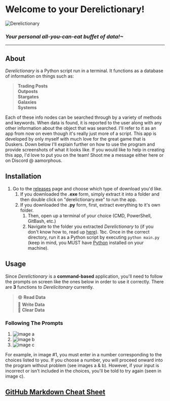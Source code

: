# Welcome to your Derelictionary!
![Derelictionary](https://i.imgur.com/rwFpGtl.png)
### *Your personal all-you-can-eat buffet of data!~*
---
## About
*Derelictionary* is a Python script  run in a terminal. It functions as a database of information on things such as:
> **Trading Posts**<br>
> **Outposts**<br>
> **Stargates**<br>
> **Galaxies**<br>
> **Systems**

Each of these info nodes can be searched through by a variety of methods and keywords. When data is found, it is reported to the user along with any other information about the object that was searched. I'll refer to it as an app from now on even though it's really just more of a script.
This app is developed by only myself with much love for the great game that is Duskers. Down below I'll explain further on how to use the program and provide screenshots of what it looks like. If you would like to help in creating this app, I'd love to put you on the team! Shoot me a message either here or on Discord @ aamorphous.

## Installation
 1. Go to the [releases](https://github.com/ManWithACap/derelictionary/releases) page and choose which type of download you'd like.
    1. If you downloaded the **.exe** form, simply extract it into a folder and then double click on "derelictionary.exe" to run the app.
    2. If you downloaded the **.py** form, first, extract everything to it's own folder.
        1. Then, open up a terminal of your choice (CMD, PowerShell, GitBash, etc.)
        2. Navigate to the folder you extracted *Derelictionary* to (if you don't know how to, read up [here](https://tutorials.codebar.io/command-line/introduction/tutorial.html)).
         1bc. Once in the correct directory, run it as a Python script by executing `python main.py` (keep in mind, you MUST have [Python](https://www.python.org/downloads/) installed on your machine).

## Usage
Since *Derelictionary* is a **command-based** application, you'll need to follow the prompts on screen like the ones below in order to use it correctly.
There are **3** functions to *Derelicitonary* currently.
> 🟢 **Read Data**<br>
> 🔴 **Write Data**<br>
> 🔴 **Clear Data**

### Following The Prompts
1. ![image a](https://i.imgur.com/4JEXzLD.png)
2. ![image b](https://i.imgur.com/ZXKtjgz.png)
3. ![image c](https://i.imgur.com/vlwwisr.png)

For example, in image #1, you must enter in a number corresponding to the choices listed to you.
If you choose a number, you will proceed onward into the program without problem (see images a & b).
However, if your input is incorrect or isn't included in the choices, you'll be told to try again (seen in image c).

## [GitHub Markdown Cheat Sheet](https://github.com/adam-p/markdown-here/wiki/Markdown-Cheatsheet)
